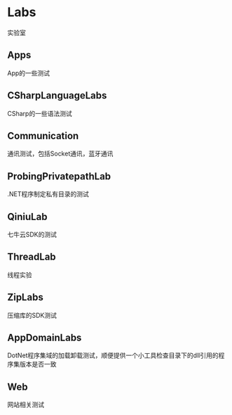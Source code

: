 # Labs
实验室

## Apps ##
App的一些测试

## CSharpLanguageLabs ##
CSharp的一些语法测试

## Communication ##
通讯测试，包括Socket通讯，蓝牙通讯

## ProbingPrivatepathLab ##
.NET程序制定私有目录的测试

## QiniuLab ##
七牛云SDK的测试

## ThreadLab ##
线程实验

## ZipLabs ##
压缩库的SDK测试

## AppDomainLabs ##
DotNet程序集域的加载卸载测试，顺便提供一个小工具检查目录下的dll引用的程序集版本是否一致

## Web ##
网站相关测试